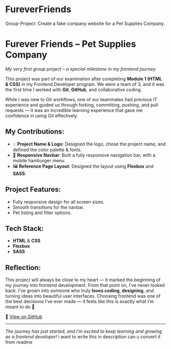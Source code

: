 # FureverFriends
Group-Project: Create a fake company website for a Pet Supplies Company.
# Furever Friends – Pet Supplies Company

*My very first group project – a special milestone in my frontend journey.*

This project was part of our examination after completing **Module 1 (HTML & CSS)** in my Frontend Developer program. We were a team of 3, and it was the first time I worked with **Git**, **GitHub**, and collaborative coding.

While I was new to Git workflows, one of our teammates had previous IT experience and guided us through forking, committing, pushing, and pull requests — it was an incredible learning experience that gave me confidence in using Git effectively.

## My Contributions:
- 💡 **Project Name & Logo**: Designed the logo, chose the project name, and defined the color palette & fonts.
- 🎨 **Responsive Navbar**: Built a fully responsive navigation bar, with a mobile hamburger menu.
- 🖼️ **Reference Page Layout**: Designed the layout using **Flexbox** and **SASS**.

## Project Features:
- Fully responsive design for all screen sizes.
- Smooth transitions for the navbar.
- Pet listing and filter options.

## Tech Stack:
- **HTML** & **CSS**
- **Flexbox**
- **SASS**

## Reflection:
This project will always be close to my heart — it marked the beginning of my journey into frontend development. From that point on, I’ve never looked back. I’ve grown into someone who truly **loves coding, designing**, and turning ideas into beautiful user interfaces. Choosing frontend was one of the best decisions I’ve ever made — it feels like this is exactly what I’m meant to do 💙

🔗 [View on GitHub](https://github.com/mansi-fed24/FureverFriendsProject.git)

---

*The journey has just started, and I’m excited to keep learning and growing as a frontend developer!*  i want to write this in description can u convert it from readme
